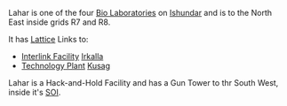 Lahar is one of the four [Bio Laboratories](../locations/Bio_Laboratory.md) on
[Ishundar](../locations/Ishundar.md) and is to the North East inside grids R7
and R8.

It has [Lattice](../terminology/Lattice.md) Links to:

- [Interlink Facility](../locations/Interlink.md) [Irkalla](Irkalla.md)
- [Technology Plant](../locations/Technology_Plant.md) [Kusag](Kusag.md)

Lahar is a Hack-and-Hold Facility and has a Gun Tower to thr South West, inside
it's [SOI](../locations/Sphere_of_Influence.md).
